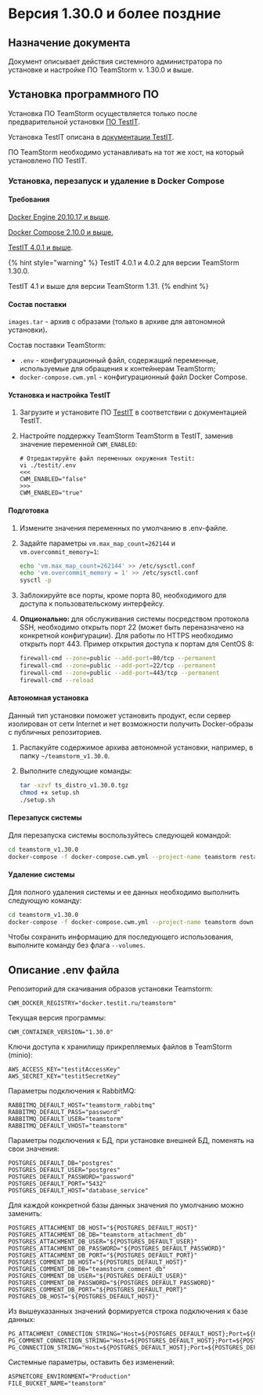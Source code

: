 # Версия 1.30.0 и более поздние

## Назначение документа

Документ описывает действия системного администратора по установке и настройке ПО TeamStorm v. 1.30.0 и выше.

## **Установка программного ПО**

Установка ПО TeamStorm осуществляется только после предварительной установки [ПО TestIT](https://testit.software/versions/).

Установка TestIT описана в [документации TestIT](https://docs.testit.software/installation-guide/).

ПО TeamStorm необходимо устанавливать на тот же хост, на который установлено ПО TestIT.

### Установка, перезапуск и удаление в Docker Compose

#### **Требования**

​[Docker Engine 20.10.17 и выше](https://docs.docker.com/engine).

[Docker Compose 2.10.0 и выше.](https://docs.docker.com/compose)

[TestIT 4.0.1 и выше](https://testit.software/versions/).

{% hint style="warning" %}
TestIT 4.0.1 и 4.0.2 для версии TeamStorm 1.30.0.

TestIT 4.1 и выше для версии TeamStorm 1.31.
{% endhint %}

#### **Состав поставки**

`images.tar` - архив с образами (только в архиве для автономной установки)**.**

Состав поставки TeamStorm:

* `.env` - конфигурационный файл, содержащий переменные, используемые для обращения к контейнерам TeamStorm;
* `docker-compose.cwm.yml` - конфигурационный файл Docker Compose.

#### **Установка и настройка TestIT**

1. Загрузите и установите ПО [TestIT](https://testit.software/versions/) в соответствии с документацией TestIT.
2.  Настройте поддержку TeamStorm TeamStorm в TestIT, заменив значение переменной `CWM_ENABLED`:

    ```
    # Отредактируйте файл переменных окружения Testit:
    vi ./testit/.env
    <<<
    CWM_ENABLED="false"
    >>>
    CWM_ENABLED="true"

    ```

#### **Подготовка**

1. Измените значения переменных по умолчанию в .env-файле.
2.  Задайте параметры `vm.max_map_count=262144` и `vm.overcommit_memory=1`:

    ```bash
    echo 'vm.max_map_count=262144' >> /etc/sysctl.conf
    echo 'vm.overcommit_memory = 1' >> /etc/sysctl.conf
    sysctl -p
    ```
3. Заблокируйте все порты, кроме порта 80, необходимого для доступа к пользовательскому интерфейсу.
4.  **Опционально:** для обслуживания системы посредством протокола SSH, необходимо открыть порт 22 (может быть переназначено на конкретной конфигурации). Для работы по HTTPS необходимо открыть порт 443. Пример открытия доступа к портам для CentOS 8:

    ```bash
    firewall-cmd --zone=public --add-port=80/tcp --permanent
    firewall-cmd --zone=public --add-port=22/tcp --permanent
    firewall-cmd --zone=public --add-port=443/tcp --permanent
    firewall-cmd --reload
    ```

#### **Автономная установка**

Данный тип установки поможет установить продукт, если сервер изолирован от сети Internet и нет возможности получить Docker-образы с публичных репозиториев.

1. Распакуйте содержимое архива автономной установки, например, в папку `~/teamstorm_v1.30.0`.
2.  Выполните следующие команды:

    ```bash
    tar -xzvf ts_distro_v1.30.0.tgz
    chmod +x setup.sh
    ./setup.sh
    ```

#### **Перезапуск системы**

Для перезапуска системы воспользуйтесь следующей командой:

```bash
cd teamstorm_v1.30.0
docker-compose -f docker-compose.cwm.yml --project-name teamstorm restart --timeout 120
```

#### Удаление системы

Для полного удаления системы и ее данных необходимо выполнить следующую команду:

```bash
cd teamstorm_v1.30.0
docker-compose -f docker-compose.cwm.yml --project-name teamstorm down --volumes --timeout 120
```

Чтобы сохранить информацию для последующего использования, выполните команду без флага `--volumes`.

## Описание .env файла

Репозиторий для скачивания образов установки Teamstorm:

```shell
CWM_DOCKER_REGISTRY="docker.testit.ru/teamstorm"
```

Текущая версия программы:

```shell
CWM_CONTAINER_VERSION="1.30.0"
```

Ключи доступа к хранилищу прикрепляемых файлов в TeamStorm (minio):

```shell
AWS_ACCESS_KEY="testitAccessKey"
AWS_SECRET_KEY="testitSecretKey"
```

Параметры подключения к RabbitMQ:

```shell
RABBITMQ_DEFAULT_HOST="teamstorm_rabbitmq"
RABBITMQ_DEFAULT_PASS="password"
RABBITMQ_DEFAULT_USER="teamstorm"
RABBITMQ_DEFAULT_VHOST="teamstorm"
```

Параметры подключения к БД, при установке внешней БД, поменять на свои значения:

```shell
POSTGRES_DEFAULT_DB="postgres"
POSTGRES_DEFAULT_USER="postgres"
POSTGRES_DEFAULT_PASSWORD="password"
POSTGRES_DEFAULT_PORT="5432"
POSTGRES_DEFAULT_HOST="database_service"
```

Для каждой конкретной базы данных значения по умолчанию можно заменить:

```shell
POSTGRES_ATTACHMENT_DB_HOST="${POSTGRES_DEFAULT_HOST}"
POSTGRES_ATTACHMENT_DB_DB="teamstorm_attachment_db"
POSTGRES_ATTACHMENT_DB_USER="${POSTGRES_DEFAULT_USER}"
POSTGRES_ATTACHMENT_DB_PASSWORD="${POSTGRES_DEFAULT_PASSWORD}"
POSTGRES_ATTACHMENT_DB_PORT="${POSTGRES_DEFAULT_PORT}"
POSTGRES_COMMENT_DB_HOST="${POSTGRES_DEFAULT_HOST}"
POSTGRES_COMMENT_DB_DB="teamstorm_comment_db"
POSTGRES_COMMENT_DB_USER="${POSTGRES_DEFAULT_USER}"
POSTGRES_COMMENT_DB_PASSWORD="${POSTGRES_DEFAULT_PASSWORD}"
POSTGRES_COMMENT_DB_PORT="${POSTGRES_DEFAULT_PORT}"
POSTGRES_DB_HOST="${POSTGRES_DEFAULT_HOST}"
```

Из вышеуказанных значений формируется строка подключения к базе данных:

```shell
PG_ATTACHMENT_CONNECTION_STRING="Host=${POSTGRES_DEFAULT_HOST};Port=${POSTGRES_DEFAULT_PORT};Database=teamstorm_attachment_db;Username=${POSTGRES_ATTACHMENT_DB_USER};Password=${POSTGRES_ATTACHMENT_DB_PASSWORD};"
PG_COMMENT_CONNECTION_STRING="Host=${POSTGRES_DEFAULT_HOST};Port=${POSTGRES_DEFAULT_PORT};Database=teamstorm_comment_db;Username=${POSTGRES_COMMENT_DB_USER};Password=${POSTGRES_COMMENT_DB_PASSWORD};"
PG_CONNECTION_STRING="Host=${POSTGRES_DEFAULT_HOST};Port=${POSTGRES_DEFAULT_PORT};Database=teamstormdb;Username=${POSTGRES_DB_USER};Password=${POSTGRES_DB_PASSWORD};Pooling=true"

```

Системные параметры, оставить без изменений:

```shell
ASPNETCORE_ENVIRONMENT="Production"
FILE_BUCKET_NAME="teamstorm"
```

